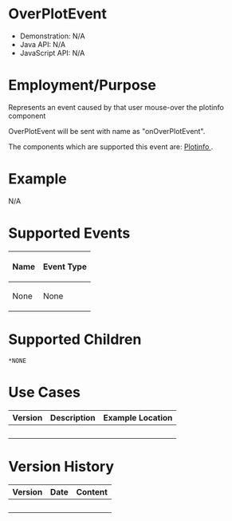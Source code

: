 

# OverPlotEvent

- Demonstration: N/A
- Java API: N/A
- JavaScript API: N/A

# Employment/Purpose

Represents an event caused by that user mouse-over the plotinfo
component

OverPlotEvent will be sent with name as "onOverPlotEvent".

The components which are supported this event are: [ Plotinfo
](ZK_Component_Reference/Diagrams_and_Reports/Timeplot/Plotinfo).

# Example

N/A

# Supported Events

<table>
<thead>
<tr class="header">
<th><center>
<p>Name</p>
</center></th>
<th><center>
<p>Event Type</p>
</center></th>
</tr>
</thead>
<tbody>
<tr class="odd">
<td><p>None</p></td>
<td><p>None</p></td>
</tr>
</tbody>
</table>

# Supported Children

`*NONE`

# Use Cases

| Version | Description | Example Location |
|---------|-------------|------------------|
|         |             |                  |

# Version History



| Version | Date | Content |
|---------|------|---------|
|         |      |         |


